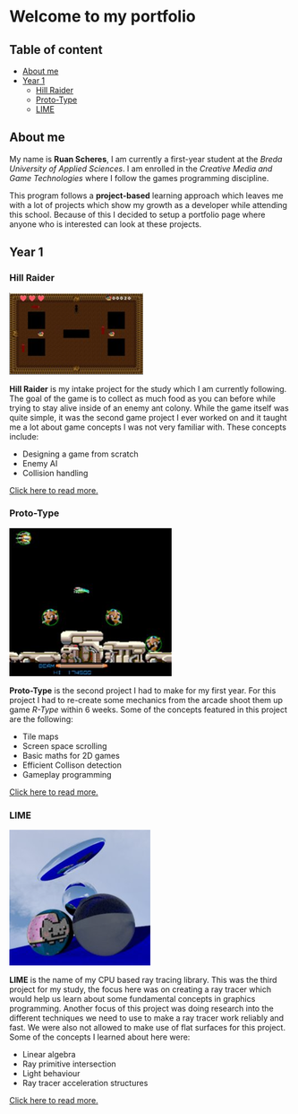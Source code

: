 # Welcome to my portfolio

## Table of content
* [About me](#about-me "About me")
* [Year 1](#year-1 "Year 1")
  * [Hill Raider](#hill-raider "Hill Raider")
  * [Proto-Type](#proto-type "Proto-Type")
  * [LIME](#lime "LIME")

## About me
My name is **Ruan Scheres**, I am currently a first-year student at the *Breda University of Applied Sciences*. I am enrolled in the *Creative Media and Game Technologies* where I follow the games programming discipline.

This program follows a **project-based** learning approach which leaves me with a lot of projects which show my growth as a developer while attending this school. Because of this I decided to setup a portfolio page where anyone who is interested can look at these projects.

## Year 1
### Hill Raider
![Hill Raider screenshot](https://github.com/BakaAkuma/PortfolioRuanScheres/blob/main/assets/HillRaider.PNG)

**Hill Raider** is my intake project for the study which I am currently following. The goal of the game is to collect as much food as you can before while trying to stay alive inside of an enemy ant colony. While the game itself was quite simple, it was the second game project I ever worked on and it taught me a lot about game concepts I was not very familiar with. These concepts include:
* Designing a game from scratch
* Enemy AI
* Collision handling

[Click here to read more.](https://github.com/BakaAkuma/hill_raider "Hill Raider")
### Proto-Type
![Proto-Type screenshot](https://github.com/BakaAkuma/PortfolioRuanScheres/blob/main/assets/Proto-Type.PNG)

**Proto-Type** is the second project I had to make for my first year. For this project I had to re-create some mechanics from the arcade shoot them up game *R-Type* within 6 weeks. Some of the concepts featured in this project are the following:
* Tile maps
* Screen space scrolling
* Basic maths for 2D games
* Efficient Collison detection
* Gameplay programming

[Click here to read more.](https://github.com/BakaAkuma/proto-type "Proto-Type")
### LIME
![LIME screenshot](https://github.com/BakaAkuma/PortfolioRuanScheres/blob/main/assets/LIME.PNG)

**LIME** is the name of my CPU based ray tracing library. This was the third project for my study, the focus here was on creating a ray tracer which would help us learn about some fundamental concepts in graphics programming. Another focus of this project was doing research into the different techniques we need to use to make a ray tracer work reliably and fast. We were also not allowed to make use of flat surfaces for this project. Some of the concepts I learned about here were:
* Linear algebra
* Ray primitive intersection
* Light behaviour
* Ray tracer acceleration structures

[Click here to read more.](https://github.com/BakaAkuma/LIME "LIME")
